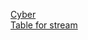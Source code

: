 [Cyber](https://oleksandr58.github.io/Cyber/docs/index.html) <br>
[Table for stream](https://oleksandr58.github.io/Cyber/docs/table/index.html)
